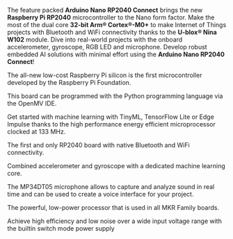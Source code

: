 <FeatureDescription>

The feature packed **Arduino Nano RP2040 Connect** brings the new **Raspberry Pi RP2040** microcontroller to the Nano form factor. Make the most of the dual core **32-bit Arm® Cortex®-M0+** to make Internet of Things projects with Bluetooth and WiFi connectivity thanks to the **U-blox® Nina W102** module. Dive into real-world projects with the onboard accelerometer, gyroscope, RGB LED and microphone. Develop robust embedded AI solutions with minimal effort using the **Arduino Nano RP2040 Connect**!

</FeatureDescription>


<FeatureList>
<Feature title="Raspberry Pi RP2040 Microcontroller" image="mcu">

  The all-new low-cost Raspberry Pi silicon is the first microcontroller developed by the Raspberry Pi Foundation.  

  <FeatureLink title="Datasheet" url="https://datasheets.raspberrypi.org/rp2040/rp2040-datasheet.pdf" download blank/>
</Feature>

<Feature title="Python Support" image="python">

  This board can be programmed with the Python programming language via the OpenMV IDE.

  <FeatureLink title="Learn More" url="/learn/programming/arduino-and-python"/>
</Feature>

<Feature title="Dual Core 32-bit Arm® Cortex®-M0+" image="core">

  Get started with machine learning with TinyML, TensorFlow Lite or Edge Impulse thanks to the high performance energy efficient microprocessor clocked at 133 MHz.

  <FeatureLink title="Datasheet" url="https://developer.arm.com/-/media/Arm%20Developer%20Community/PDF/Processor%20Datasheets/Arm%20Cortex-M0%20plus%20Processor%20Datasheet.pdf?revision=76cf8aff-b8fc-4897-b144-ee2858c3398f&la=en&hash=6AF26D8B8C9A0404181234E5612C872619072765" download/>
</Feature>


<Feature title="U-blox® Nina W102" image="wifi-bluetooth">

  The first and only RP2040 board with native Bluetooth and WiFi connectivity.

  <FeatureLink title="Datasheet" url="https://www.u-blox.com/sites/default/files/NINA-W10_ProductSummary_%28UBX-17051775%29_C1-public.pdf" download blank/>
</Feature>

<Feature title="ST LSM6DSOX 6-axis IMU" image="imu">

  Combined accelerometer and gyroscope with a dedicated machine learning core.

  <FeatureLink title="Datasheet" url="https://www.st.com/resource/en/datasheet/lsm6dsox.pdf" download blank/>
</Feature>

<Feature title="Omnidirectional Digital Microphone" image="microphone">

  The MP34DT05 microphone allows to capture and analyze sound in real time and can be used to create a voice interface for your project.  

  <FeatureLink title="Datasheet" url="https://content.arduino.cc/assets/Nano_BLE_Sense_mp34dt05-a.pdf" download blank/>
</Feature>

<Feature title="Microchip ATECC608A Cryptographic Co-processor" image="crypto-chip">

  The powerful, low-power processor that is used in all MKR Family boards.

  <FeatureLink title="Datasheet" url="https://ww1.microchip.com/downloads/en/DeviceDoc/ATECC608A-CryptoAuthentication-Device-Summary-Data-Sheet-DS40001977B.pdf" download blank/>
</Feature>

<Feature title="Step down converter" image="power">

  Achieve high efficiency and low noise over a wide input voltage range with the builtin switch mode power supply

  <FeatureLink title="Datasheet" url="https://www.monolithicpower.com/en/documentview/productdocument/index/version/2/document_type/Datasheet/lang/en/sku/MP2322/" download blank/>
</Feature>



</FeatureList>

